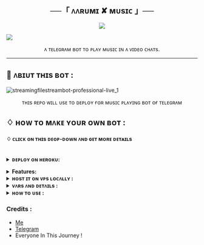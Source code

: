 <h2 align="center">
     ──「 ᴧᴧʀᴜᴍɪ ✘ ᴍᴜsɪᴄ 」──
</h2>

<p align="center"><a href="https://t.me/Swagger_Soul"><img src="https://files.catbox.moe/6rt2px.jpg"></a></p>

<a href="https://www.youtube.com/watch?v=dQw4w9WgXcQ"><img src="https://user-images.githubusercontent.com/73097560/115834477-dbab4500-a447-11eb-908a-139a6edaec5c.gif"></a>  
 <p align="center">
   ᴧ  ᴛᴇʟᴇɢʀᴧᴍ ʙᴏᴛ ᴛᴏ ᴘʟᴧʏ ᴍᴜsɪᴄ ɪɴ  ᴧ ᴠɪᴅᴇᴏ ᴄʜᴧᴛs.
    <br />
   </strong></a>
  </p>


<hr>

## 🍁 ᴧʙɪᴜᴛ ᴛʜɪs ʙᴏᴛ :

![streamingfilestreambot-professional-live_1](https://user-images.githubusercontent.com/88939380/137127129-a86fc939-2931-4c66-b6f6-b57711a9eab7.png)

</p>
<p align='center'>
    ᴛʜɪs ʀᴇᴘᴏ ᴡɪʟʟ ᴜsᴇ ᴛᴏ ᴅᴇᴘʟᴏʏ ғᴏʀ ᴍᴜsɪᴄ ᴘʟᴧʏɪɴɢ ʙᴏᴛ ᴏғ ᴛᴇʟᴇɢʀᴧᴍ
</p>


## ♢ ʜᴏᴡ ᴛᴏ ᴍᴧᴋᴇ ʏᴏᴜʀ ᴏᴡɴ ʙᴏᴛ :


#### ♢ ᴄʟɪᴄᴋ ᴏɴ ᴛʜɪs ᴅᴇᴏᴘ-ᴅᴏᴡɴ ᴧɴᴅ ɢᴇᴛ ᴍᴏʀᴇ ᴅᴇᴛᴀɪʟs
<br>
<details>
  <summary><b>ᴅᴇᴘʟᴏʏ ᴏɴ ʜᴇʀᴏᴋᴜ:</b></summary>


1. ғᴏʀᴋ ᴛʜɪs ʀᴇᴘᴏ
2. ᴄʟɪᴄᴋ ᴏɴ ᴛʜᴇ ʙᴜᴛᴛᴏɴ ᴛᴏ ᴅᴇᴘʟᴏʏ  ᴧɴᴅ ғᴏʟʟᴏᴡ sᴛᴇᴘs

<h4> sᴏ ғᴏʟʟᴏᴇ ᴧʙᴏᴠᴇ sᴛᴇᴘs👆ᴧɴᴅ  ᴛʜᴇɴ ᴅᴇᴘʟᴏʏ ᴏᴛʜᴇʀ ᴡɪsᴇ ʙᴏᴛ ᴡᴏɴ'ᴛ ᴡᴏʀᴋ</h4>

ᴘʀᴇss ᴛʜᴇ ʙᴇʟʟᴏᴡ ʙᴜᴛᴛᴏɴ ᴛᴏ ғᴧsᴛ ᴅᴇᴘʟᴏʏ ᴏɴ ʜᴇʀᴏᴋᴜ/ʀᴧɪʟᴡᴀʏ
ᴇɪᴛʜᴇʀ ʏᴏᴜ ᴄᴏᴜʟᴅ ʟᴏᴄᴧʟʟʏ ʜᴏsᴛ ᴏʀ ᴅᴇᴘʟᴏʏ ᴏɴ  [ʜᴇʀᴏᴋᴜ](https://heroku.com)
### 💜 ʜᴇʀᴏᴋᴜ

<p align="center"><a href="https://dashboard.heroku.com/new?template=https://github.com/itsAarumi/AarumiMusic"> <img src="https://www.herokucdn.com/deploy/button.svg"></a></p>

<br>


then goto the <a href="#mandatory-vars">variables tab</a> for more info on setting up environmental variables. </details>

<details>
  <summary><b>Features:</b></summary>
  
<p>

🚀ғᴇᴧᴛᴜʀᴇs<p>
💥Superfast⚡️ download and stream links.<br>
💥No ads in playing songs.<br>
💥Superfast interface.<br>
💥Updates channel Support.<br>
💥Mongodb database support for broadcasting.<br>
💥User Freindly Interface.<br>
💥Ping check.<br>
💥Kickme and Video Chat Notifier are Available.<br>
💥Real time CPU , RAM , Internet usage. <br>
💥All unwanted code removed. <br>
💥A lot more tired of writing check out by deploying it. 
</details>
<details>
  <summary><b>ʜᴏsᴛ ɪᴛ ᴏɴ ᴠᴘs ʟᴏᴄᴧʟʟʏ :</b></summary>


sudo apt-get install python3-pip ffmpeg -y
sudo apt-get install python3-pip -y
sudo pip3 install -U pip
curl -fssL
https://deb.nodesource.com/setup_19.x | sudo -E bash - && sudo apt-get install nodejs -y && npm i -g npm
git clone https://github.com/itsAarumi/AarumiMusic&& cd AarumiMusic
pip3 install -U -r requirements.txt
bash setup
sudo apt install tmux
tmux kill-session
tmux
bash start
Ctrl+b then d
and to stop the whole bot,
 do <kbd>CTRL</kbd>+<kbd>C</kbd>

Setting up things

If you're on Heroku, just add these in the Environmental Variables
or if you're Locally hosting, create a file named sample.env in the root directory and add all the variables there.
An example of sample.env file:

API_ID=
API_HASH=
BOT_TOKEN=
LOGGER_ID=
MONGO_DB_URI=
OWNER_ID=
STRING_SESSION=
  </details>

<details>
  <summary><b>ᴠᴧʀs ᴧɴᴅ ᴅᴇᴛᴧɪʟs :</b></summary>

API_ID : Goto [my.telegram.org](https://my.telegram.org) to obtain this.

API_HASH : Goto [my.telegram.org](https://my.telegram.org) to obtain this.

BOT_TOKEN : Get the bot token from [@BotFather](https://telegram.dog/BotFather)
  
OWNER_ID : Your Telegram User ID

LOGGER_ID : Your Telegram Chat ID For logs Where Bot and Assistant Id Should Be AdMin! 

STRING_SESSION : Add String session for assistant to play songs on voice chat.

DATABASE_URL : MongoDB URI for saving User IDs when they first Start the Bot. We will use that for Broadcasting to them. I will try to add more features related with Database. If you need help to get the URI you can click on logo below!

[![mongo](https://telegra.ph/file/fd68906852c71fdd68bef.jpg)](https://www.youtube.com/watch?v=HhHzCfrqsoE)

 Option Vars

UPDATES_CHANNEL : Put a Public Channel Username, so every user have to Join that channel to use the bot. Must add bot to channel as Admin to work properly.
 </details>

<details>
  <summary><b>ʜᴏᴡ ᴛᴏ ᴜsᴇ :</b></summary>

:warning: **Before using the  bot, don't forget to add the bot to the Logger_Chat as an Admin**
 
- /start : To check if the bot is alive or not.
- - /play ᴏʀ /vplay ᴏʀ /cplay : sᴛᴀʀᴛs sᴛʀᴇᴀᴍɪɴɢ ᴛʜᴇ ʀᴇǫᴜᴇsᴛᴇᴅ ᴛʀᴀᴄᴋ ᴏɴ ᴠɪᴅᴇᴏᴄʜᴀᴛ.

- /playforce ᴏʀ /vplayforce ᴏʀ /cplayforce : ғᴏʀᴄᴇ ᴩʟᴀʏ sᴛᴏᴩs ᴛʜᴇ ᴏɴɢᴏɪɴɢ sᴛʀᴇᴀᴍ ᴀɴᴅ sᴛᴀʀᴛs sᴛʀᴇᴀᴍɪɴɢ ᴛʜᴇ ʀᴇǫᴜᴇsᴛᴇᴅ ᴛʀᴀᴄᴋ.

- /channelplay [ᴄʜᴀᴛ ᴜsᴇʀɴᴀᴍᴇ ᴏʀ ɪᴅ] ᴏʀ [ᴅɪsᴀʙʟᴇ] : ᴄᴏɴɴᴇᴄᴛ ᴄʜᴀɴɴᴇʟ ᴛᴏ ᴀ ɢʀᴏᴜᴩ ᴀɴᴅ sᴛᴀʀᴛs sᴛʀᴇᴀᴍɪɴɢ ᴛʀᴀᴄᴋs ʙʏ ᴛʜᴇ ʜᴇʟᴩ ᴏғ ᴄᴏᴍᴍᴀɴᴅs sᴇɴᴛ ɪɴ ɢʀᴏᴜᴩ.

- /seek : sᴇᴇᴋ ᴛʜᴇ sᴛʀᴇᴀᴍ ᴛᴏ ᴛʜᴇ ɢɪᴠᴇɴ ᴅᴜʀᴀᴛɪᴏɴ.

- /seekback : ʙᴀᴄᴋᴡᴀʀᴅ sᴇᴇᴋ ᴛʜᴇ sᴛʀᴇᴀᴍ ᴛᴏ ᴛʜᴇ ᴛʜᴇ ɢɪᴠᴇɴ ᴅᴜʀᴀᴛɪᴏɴ.

- /pause : ᴩᴀᴜsᴇ ᴛʜᴇ ᴄᴜʀʀᴇɴᴛ ᴩʟᴀʏɪɴɢ sᴛʀᴇᴀᴍ.

- /resume : ʀᴇsᴜᴍᴇ ᴛʜᴇ ᴩᴀᴜsᴇᴅ sᴛʀᴇᴀᴍ.

- /skip : sᴋɪᴩ ᴛʜᴇ ᴄᴜʀʀᴇɴᴛ ᴩʟᴀʏɪɴɢ sᴛʀᴇᴀᴍ ᴀɴᴅ sᴛᴀʀᴛ sᴛʀᴇᴀᴍɪɴɢ ᴛʜᴇ ɴᴇxᴛ ᴛʀᴀᴄᴋ ɪɴ ǫᴜᴇᴜᴇ.

- /end ᴏʀ /stop : ᴄʟᴇᴀʀs ᴛʜᴇ ǫᴜᴇᴜᴇ ᴀɴᴅ ᴇɴᴅ ᴛʜᴇ ᴄᴜʀʀᴇɴᴛ ᴩʟᴀʏɪɴɢ sᴛʀᴇᴀᴍ.

To get an instant result do /reboot in chat of logger .
  
![image](https://graph.org/file/801e199f756d83cb4d7f5-068bb84543385c04b6.jpg)


### Channel Support
Bot also Supported with Channels. Just add bot and assistant to the Channel as Admin. </details>

### Credits : 

- [Me](https://github.com/itsAarumi)
- [Telegram](https://t.me/Swagger_Soul)
- Everyone In This Journey !
